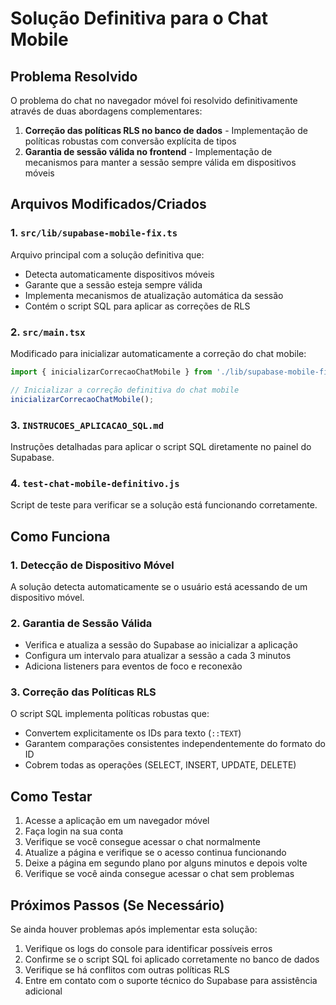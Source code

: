 # Solução Definitiva para o Chat Mobile

## Problema Resolvido
O problema do chat no navegador móvel foi resolvido definitivamente através de duas abordagens complementares:

1. **Correção das políticas RLS no banco de dados** - Implementação de políticas robustas com conversão explícita de tipos
2. **Garantia de sessão válida no frontend** - Implementação de mecanismos para manter a sessão sempre válida em dispositivos móveis

## Arquivos Modificados/Criados

### 1. `src/lib/supabase-mobile-fix.ts`
Arquivo principal com a solução definitiva que:
- Detecta automaticamente dispositivos móveis
- Garante que a sessão esteja sempre válida
- Implementa mecanismos de atualização automática da sessão
- Contém o script SQL para aplicar as correções de RLS

### 2. `src/main.tsx`
Modificado para inicializar automaticamente a correção do chat mobile:
```typescript
import { inicializarCorrecaoChatMobile } from './lib/supabase-mobile-fix'

// Inicializar a correção definitiva do chat mobile
inicializarCorrecaoChatMobile();
```

### 3. `INSTRUCOES_APLICACAO_SQL.md`
Instruções detalhadas para aplicar o script SQL diretamente no painel do Supabase.

### 4. `test-chat-mobile-definitivo.js`
Script de teste para verificar se a solução está funcionando corretamente.

## Como Funciona

### 1. Detecção de Dispositivo Móvel
A solução detecta automaticamente se o usuário está acessando de um dispositivo móvel.

### 2. Garantia de Sessão Válida
- Verifica e atualiza a sessão do Supabase ao inicializar a aplicação
- Configura um intervalo para atualizar a sessão a cada 3 minutos
- Adiciona listeners para eventos de foco e reconexão

### 3. Correção das Políticas RLS
O script SQL implementa políticas robustas que:
- Convertem explicitamente os IDs para texto (`::TEXT`)
- Garantem comparações consistentes independentemente do formato do ID
- Cobrem todas as operações (SELECT, INSERT, UPDATE, DELETE)

## Como Testar

1. Acesse a aplicação em um navegador móvel
2. Faça login na sua conta
3. Verifique se você consegue acessar o chat normalmente
4. Atualize a página e verifique se o acesso continua funcionando
5. Deixe a página em segundo plano por alguns minutos e depois volte
6. Verifique se você ainda consegue acessar o chat sem problemas

## Próximos Passos (Se Necessário)

Se ainda houver problemas após implementar esta solução:

1. Verifique os logs do console para identificar possíveis erros
2. Confirme se o script SQL foi aplicado corretamente no banco de dados
3. Verifique se há conflitos com outras políticas RLS
4. Entre em contato com o suporte técnico do Supabase para assistência adicional